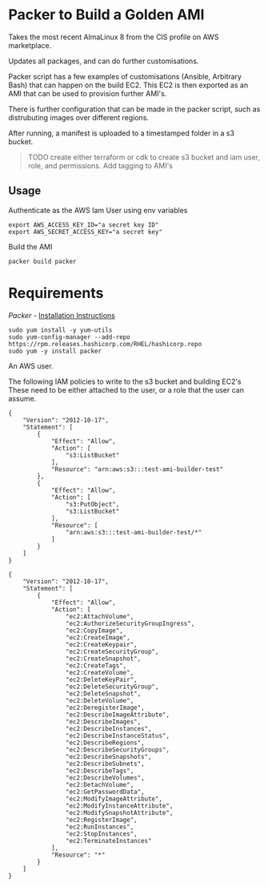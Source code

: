 # Packer to Build a Golden AMI

Takes the most recent AlmaLinux 8 from the CIS profile on AWS marketplace.

Updates all packages, and can do further customisations.

Packer script has a few examples of customisations (Ansible, Arbitrary Bash) that can happen on the build EC2.
This EC2 is then exported as an AMI that can be used to provision further AMI's.

There is further configuration that can be made in the packer script, such as distrubuting images over different
regions.

After running, a manifest is uploaded to a timestamped folder in a s3 bucket.

> TODO create either terraform or cdk to create s3 bucket and 
> iam user, role, and permissions. Add tagging to AMI's

## Usage

Authenticate as the AWS Iam User using env variables

```
export AWS_ACCESS_KEY_ID="a secret key ID"
export AWS_SECRET_ACCESS_KEY="a secret key"
```

Build the AMI

```
packer build packer
```


# Requirements

*Packer* - [Installation Instructions](https://learn.hashicorp.com/tutorials/packer/get-started-install-cli)

```
sudo yum install -y yum-utils
sudo yum-config-manager --add-repo https://rpm.releases.hashicorp.com/RHEL/hashicorp.repo
sudo yum -y install packer
```

An AWS user.

The following IAM policies to write to the s3 bucket and building EC2's 
These need to be either attached to the user, or a role that the user can assume.

```
{
    "Version": "2012-10-17",
    "Statement": [
        {
            "Effect": "Allow",
            "Action": [
                "s3:ListBucket"
            ],
            "Resource": "arn:aws:s3:::test-ami-builder-test"
        },
        {
            "Effect": "Allow",
            "Action": [
                "s3:PutObject",
                "s3:ListBucket"
            ],
            "Resource": [
                "arn:aws:s3:::test-ami-builder-test/*"
            ]
        }
    ]
}
```

```
{
    "Version": "2012-10-17",
    "Statement": [
        {
            "Effect": "Allow",
            "Action": [
                "ec2:AttachVolume",
                "ec2:AuthorizeSecurityGroupIngress",
                "ec2:CopyImage",
                "ec2:CreateImage",
                "ec2:CreateKeypair",
                "ec2:CreateSecurityGroup",
                "ec2:CreateSnapshot",
                "ec2:CreateTags",
                "ec2:CreateVolume",
                "ec2:DeleteKeyPair",
                "ec2:DeleteSecurityGroup",
                "ec2:DeleteSnapshot",
                "ec2:DeleteVolume",
                "ec2:DeregisterImage",
                "ec2:DescribeImageAttribute",
                "ec2:DescribeImages",
                "ec2:DescribeInstances",
                "ec2:DescribeInstanceStatus",
                "ec2:DescribeRegions",
                "ec2:DescribeSecurityGroups",
                "ec2:DescribeSnapshots",
                "ec2:DescribeSubnets",
                "ec2:DescribeTags",
                "ec2:DescribeVolumes",
                "ec2:DetachVolume",
                "ec2:GetPasswordData",
                "ec2:ModifyImageAttribute",
                "ec2:ModifyInstanceAttribute",
                "ec2:ModifySnapshotAttribute",
                "ec2:RegisterImage",
                "ec2:RunInstances",
                "ec2:StopInstances",
                "ec2:TerminateInstances"
            ],
            "Resource": "*"
        }
    ]
}
```





